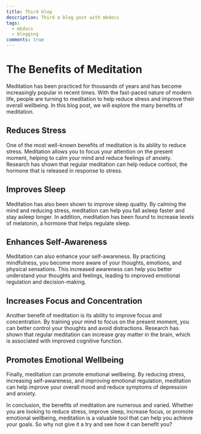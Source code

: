 ```yaml
---
title: Third blog
description: Third a blog post with mkdocs
tags:
  - mkdocs
  - blogging
comments: true
---
```


# The Benefits of Meditation
Meditation has been practiced for thousands of years and has become increasingly popular in recent times. With the fast-paced nature of modern life, people are turning to meditation to help reduce stress and improve their overall wellbeing. In this blog post, we will explore the many benefits of meditation.

## Reduces Stress
One of the most well-known benefits of meditation is its ability to reduce stress. Meditation allows you to focus your attention on the present moment, helping to calm your mind and reduce feelings of anxiety. Research has shown that regular meditation can help reduce cortisol, the hormone that is released in response to stress.

## Improves Sleep
Meditation has also been shown to improve sleep quality. By calming the mind and reducing stress, meditation can help you fall asleep faster and stay asleep longer. In addition, meditation has been found to increase levels of melatonin, a hormone that helps regulate sleep.

## Enhances Self-Awareness
Meditation can also enhance your self-awareness. By practicing mindfulness, you become more aware of your thoughts, emotions, and physical sensations. This increased awareness can help you better understand your thoughts and feelings, leading to improved emotional regulation and decision-making.

## Increases Focus and Concentration
Another benefit of meditation is its ability to improve focus and concentration. By training your mind to focus on the present moment, you can better control your thoughts and avoid distractions. Research has shown that regular meditation can increase gray matter in the brain, which is associated with improved cognitive function.

## Promotes Emotional Wellbeing
Finally, meditation can promote emotional wellbeing. By reducing stress, increasing self-awareness, and improving emotional regulation, meditation can help improve your overall mood and reduce symptoms of depression and anxiety.

In conclusion, the benefits of meditation are numerous and varied. Whether you are looking to reduce stress, improve sleep, increase focus, or promote emotional wellbeing, meditation is a valuable tool that can help you achieve your goals. So why not give it a try and see how it can benefit you?
